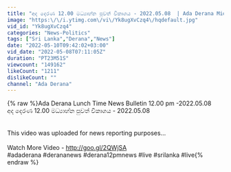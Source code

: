 ```yaml
---
title: "අද දෙරණ 12.00 මධ්‍යාහ්න පුවත් විකාශය - 2022.05.08  | Ada Derana Midday Prime  News Bulletin"
image: "https:\/\/i.ytimg.com\/vi\/Yk8ugXvCzq4\/hqdefault.jpg"
vid_id: "Yk8ugXvCzq4"
categories: "News-Politics"
tags: ["Sri Lanka","Derana","News"]
date: "2022-05-10T09:42:02+03:00"
vid_date: "2022-05-08T07:11:05Z"
duration: "PT23M51S"
viewcount: "149162"
likeCount: "1211"
dislikeCount: ""
channel: "Ada Derana"
---
```

{% raw %}Ada Derana Lunch Time News Bulletin 12.00 pm -2022.05.08<br />අද දෙරණ 12.00 මධ්‍යාහ්න පුවත් විකාශය - 2022.05.08<br /><br /><br />This video was uploaded for news reporting purposes...<br /><br />Watch More Video - <a rel="nofollow" target="blank" href="http://goo.gl/2QWjSA">http://goo.gl/2QWjSA</a><br />#adaderana #derananews #derana12pmnews #live #srilanka #live{% endraw %}
